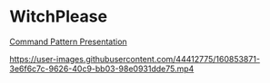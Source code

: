# WitchPlease
[Command Pattern Presentation](https://docs.google.com/presentation/d/1gbHV0P2XDCFj0s9FzlgrZn7rtVq6JH0PZRRlqdOuSJ4/edit#slide=id.p)




https://user-images.githubusercontent.com/44412775/160853871-3e6f6c7c-9626-40c9-bb03-98e0931dde75.mp4

